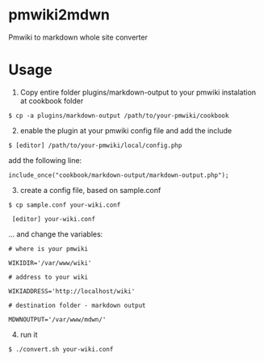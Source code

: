pmwiki2mdwn
=======

Pmwiki to markdown whole site converter


Usage
=======

1. Copy entire folder plugins/markdown-output to your pmwiki instalation at cookbook folder

`$ cp -a plugins/markdown-output /path/to/your-pmwiki/cookbook`
 
2. enable the plugin at your pmwiki config file and add the include

`$ [editor] /path/to/your-pmwiki/local/config.php`
 
 add the following line:

`include_once("cookbook/markdown-output/markdown-output.php");`

3. create a config file, based on sample.conf

 `$ cp sample.conf your-wiki.conf`

 ` [editor] your-wiki.conf`

... and change the variables:

 `# where is your pmwiki`

 `WIKIDIR='/var/www/wiki'`

 `# address to your wiki`

 `WIKIADDRESS='http://localhost/wiki'`

 `# destination folder - markdown output`

 `MDWNOUTPUT='/var/www/mdwn/'`
 
4. run it

`$ ./convert.sh your-wiki.conf`


